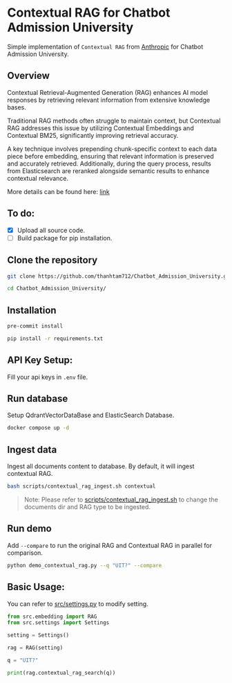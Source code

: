 # Contextual RAG for Chatbot Admission University

Simple implementation of `Contextual RAG` from [Anthropic](https://www.anthropic.com/) for Chatbot Admission University.

## Overview

Contextual Retrieval-Augmented Generation (RAG) enhances AI model responses by retrieving relevant information from extensive knowledge bases.

Traditional RAG methods often struggle to maintain context, but Contextual RAG addresses this issue by utilizing Contextual Embeddings and Contextual BM25, significantly improving retrieval accuracy.

A key technique involves prepending chunk-specific context to each data piece before embedding, ensuring that relevant information is preserved and accurately retrieved. Additionally, during the query process, results from Elasticsearch are reranked alongside semantic results to enhance contextual relevance.

More details can be found here: [link](https://www.anthropic.com/news/contextual-retrieval)

## To do:

-   [x] Upload all source code.
-   [ ] Build package for pip installation.

## Clone the repository

```bash
git clone https://github.com/thanhtam712/Chatbot_Admission_University.git

cd Chatbot_Admission_University/
```

## Installation

```bash
pre-commit install

pip install -r requirements.txt
```

## API Key Setup:

Fill your api keys in `.env` file.

## Run database

Setup QdrantVectorDataBase and ElasticSearch Database.

```bash
docker compose up -d
```

## Ingest data

Ingest all documents content to database. By default, it will ingest contextual RAG.

```bash
bash scripts/contextual_rag_ingest.sh contextual
```

> Note: Please refer to [scripts/contextual_rag_ingest.sh](scripts/contextual_rag_ingest.sh) to change the documents dir and RAG type to be ingested.

## Run demo

Add `--compare` to run the original RAG and Contextual RAG in parallel for comparison.

```bash
python demo_contextual_rag.py --q "UIT?" --compare
```

## Basic Usage:

You can refer to [src/settings.py](./src/settings.py) to modify setting.

```python
from src.embedding import RAG
from src.settings import Settings

setting = Settings()

rag = RAG(setting)

q = "UIT?"

print(rag.contextual_rag_search(q))
```
